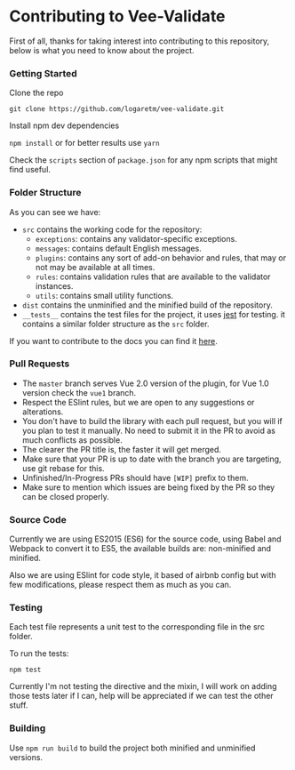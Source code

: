 # Contributing to Vee-Validate

First of all, thanks for taking interest into contributing to this repository, below is what you need to know about the project.

### Getting Started

Clone the repo

`git clone https://github.com/logaretm/vee-validate.git`

Install npm dev dependencies

`npm install` or for better results use `yarn`

Check the `scripts` section of `package.json` for any npm scripts that might find useful.

### Folder Structure

As you can see we have:
- `src` contains the working code for the repository:
    - `exceptions`: contains any validator-specific exceptions.
    - `messages`: contains default English messages.
    - `plugins`: contains any sort of add-on behavior and rules, that may or not may be available at all times.
    - `rules`: contains validation rules that are available to the validator instances.
    - `utils`: contains small utility functions.
- `dist` contains the unminified and the minified build of the repository.
- `__tests__` contains the test files for the project, it uses [jest](https://facebook.github.io/jest/) for testing. it contains a similar folder structure as the `src` folder.

If you want to contribute to the docs you can find it [here](https://github.com/logaretm/vee-validate-docs).

### Pull Requests

- The `master` branch serves Vue 2.0 version of the plugin, for Vue 1.0 version check the `vue1` branch.
- Respect the ESlint rules, but we are open to any suggestions or alterations.
- You don't have to build the library with each pull request, but you will if you plan to test it manually. No need to submit it in the PR to avoid as much conflicts as possible.
- The clearer the PR title is, the faster it will get merged.
- Make sure that your PR is up to date with the branch you are targeting, use git rebase for this.
- Unfinished/In-Progress PRs should have `[WIP]` prefix to them.
- Make sure to mention which issues are being fixed by the PR so they can be closed properly.

### Source Code

Currently we are using ES2015 (ES6) for the source code, using Babel and Webpack to convert it to ES5, the available builds are: non-minified and minified.

Also we are using ESlint for code style, it based of airbnb config but with few modifications, please respect them as much as you can.

### Testing

Each test file represents a unit test to the corresponding file in the src folder.

To run the tests:

`npm test`

Currently I'm not testing the directive and the mixin, I will work on adding those tests later if I can, help will be appreciated if we can test the other stuff.

### Building

Use `npm run build` to build the project both minified and unminified versions.
